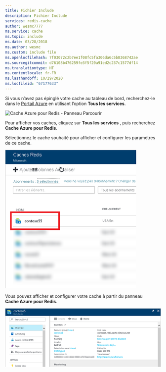 ```yaml
---
title: Fichier Include
description: Fichier Include
services: redis-cache
author: wesmc7777
ms.service: cache
ms.topic: include
ms.date: 03/28/2018
ms.author: wesmc
ms.custom: include file
ms.openlocfilehash: 7f03072c2b7ee1f08fc5fa306da6c5b8368742ae
ms.sourcegitcommit: d76108b476259fe3f5f20a91ed2c237c1577df14
ms.translationtype: HT
ms.contentlocale: fr-FR
ms.lasthandoff: 10/29/2020
ms.locfileid: "67177633"
---
```

Si vous n’avez pas épinglé votre cache au tableau de bord, recherchez-le dans le [Portail Azure](https://portal.azure.com) en utilisant l’option **Tous les services**.

![Cache Azure pour Redis - Panneau Parcourir](media/redis-cache-browse/redis-cache-browse.png)

Pour afficher vos caches, cliquez sur **Tous les services** , puis recherchez **Cache Azure pour Redis**. 

Sélectionnez le cache souhaité pour afficher et configurer les paramètres de ce cache.

![Cache Azure pour Redis - Parcourir la liste du cache](media/redis-cache-browse/redis-caches.png)

Vous pouvez afficher et configurer votre cache à partir du panneau **Cache Azure pour Redis**.

![Cache Azure pour Redis - Tous les paramètres](media/redis-cache-browse/redis-cache-blade.png)


